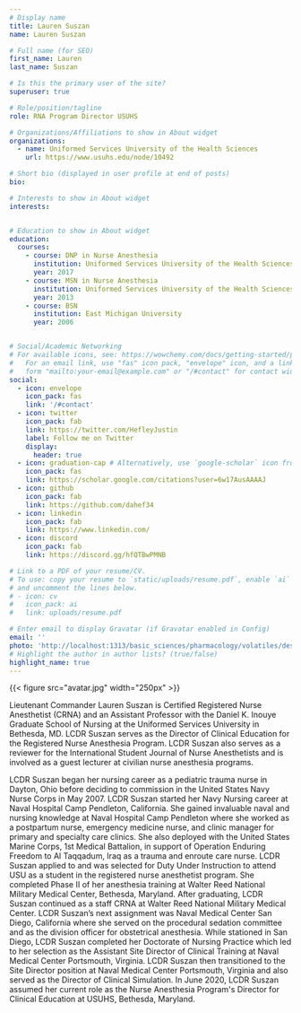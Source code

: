 ```yaml
---
# Display name
title: Lauren Suszan
name: Lauren Suszan

# Full name (for SEO)
first_name: Lauren
last_name: Suszan

# Is this the primary user of the site?
superuser: true

# Role/position/tagline
role: RNA Program Director USUHS

# Organizations/Affiliations to show in About widget
organizations:
  - name: Uniformed Services University of the Health Sciences
    url: https://www.usuhs.edu/node/10492

# Short bio (displayed in user profile at end of posts)
bio: 

# Interests to show in About widget
interests:


# Education to show in About widget
education:
  courses:
    - course: DNP in Nurse Anesthesia
      institution: Uniformed Services University of the Health Sciences
      year: 2017
    - course: MSN in Nurse Anesthesia
      institution: Uniformed Services University of the Health Sciences
      year: 2013
    - course: BSN
      institution: East Michigan University
      year: 2006


# Social/Academic Networking
# For available icons, see: https://wowchemy.com/docs/getting-started/page-builder/#icons
#   For an email link, use "fas" icon pack, "envelope" icon, and a link in the
#   form "mailto:your-email@example.com" or "/#contact" for contact widget.
social:
  - icon: envelope
    icon_pack: fas
    link: '/#contact'
  - icon: twitter
    icon_pack: fab
    link: https://twitter.com/HefleyJustin
    label: Follow me on Twitter
    display:
      header: true
  - icon: graduation-cap # Alternatively, use `google-scholar` icon from `ai` icon pack
    icon_pack: fas
    link: https://scholar.google.com/citations?user=6w17AusAAAAJ
  - icon: github
    icon_pack: fab
    link: https://github.com/dahef34
  - icon: linkedin
    icon_pack: fab
    link: https://www.linkedin.com/
  - icon: discord
    icon_pack: fab
    link: https://discord.gg/hfQTBwPMNB

# Link to a PDF of your resume/CV.
# To use: copy your resume to `static/uploads/resume.pdf`, enable `ai` icons in `params.yaml`,
# and uncomment the lines below.
# - icon: cv
#   icon_pack: ai
#   link: uploads/resume.pdf

# Enter email to display Gravatar (if Gravatar enabled in Config)
email: ''
photo: 'http://localhost:1313/basic_sciences/pharmacology/volatiles/desflurane/avatar.jpg'
# Highlight the author in author lists? (true/false)
highlight_name: true
---
```



{{< figure src="avatar.jpg" width="250px" >}}

Lieutenant Commander Lauren Suszan is Certified Registered Nurse Anesthetist (CRNA) and an Assistant Professor with the Daniel K. Inouye Graduate School of Nursing at the Uniformed Services University in Bethesda, MD. LCDR Suszan serves as the Director of Clinical Education for the Registered Nurse Anesthesia Program. LCDR Suszan also serves as a reviewer for the International Student Journal of Nurse Anesthetists and is involved as a guest lecturer at civilian nurse anesthesia programs.

LCDR Suszan began her nursing career as a pediatric trauma nurse in Dayton, Ohio before deciding to commission in the United States Navy Nurse Corps in May 2007. LCDR Suszan started her Navy Nursing career at Naval Hospital Camp Pendleton, California. She gained invaluable naval and nursing knowledge at Naval Hospital Camp Pendleton where she worked as a postpartum nurse, emergency medicine nurse, and clinic manager for primary and specialty care clinics. She also deployed with the United States Marine Corps, 1st Medical Battalion, in support of Operation Enduring Freedom to Al Taqqadum, Iraq as a trauma and enroute care nurse. LCDR Suszan applied to and was selected for Duty Under Instruction to attend USU as a student in the registered nurse anesthetist program. She completed Phase II of her anesthesia training at Walter Reed National Military Medical Center, Bethesda, Maryland. After graduating, LCDR Suszan continued as a staff CRNA at Walter Reed National Military Medical Center. LCDR Suszan’s next assignment was Naval Medical Center San Diego, California where she served on the procedural sedation committee and as the division officer for obstetrical anesthesia. While stationed in San Diego, LCDR Suszan completed her Doctorate of Nursing Practice which led to her selection as the Assistant Site Director of Clinical Training at Naval Medical Center Portsmouth, Virginia. LCDR Suszan then transitioned to the Site Director position at Naval Medical Center Portsmouth, Virginia and also served as the Director of Clinical Simulation. In June 2020, LCDR Suszan assumed her current role as the Nurse Anesthesia Program's Director for Clinical Education at USUHS, Bethesda, Maryland.


